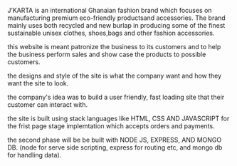 J’KARTA is an international Ghanaian fashion brand which focuses on manufacturing premium eco-friendly productsand accessories. The brand mainly uses both recycled and new burlap in producing some of the finest sustainable unisex clothes, shoes,bags and other fashion accessories. 

this website is meant patronize the business to its customers and to help the business perform sales and show case the products to possible customers. 

the designs and style of the site is what the company want and how they want the site to look. 

the company's idea was to build a user friendly, fast loading site that their customer can interact with. 

the site is built using stack languages like HTML, CSS AND JAVASCRIPT for the frist page stage implemtation which accepts orders and payments.

the second phase will be be built with NODE JS, EXPRESS, AND MONGO DB. (node for serve side scripting, express for routing etc, and mongo db for handling data).

